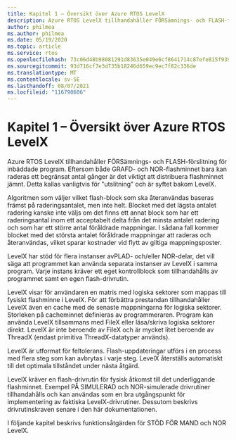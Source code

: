 ```yaml
---
title: Kapitel 1 – Översikt över Azure RTOS LevelX
description: Azure RTOS LevelX tillhandahåller FÖRSämnings- och FLASH-förslitning för inbäddade program.
author: philmea
ms.author: philmea
ms.date: 05/19/2020
ms.topic: article
ms.service: rtos
ms.openlocfilehash: 73c06d48b98081291d83635e049e6cf8641714c87efe815f9399f3fbab3a6211
ms.sourcegitcommit: 93d716cf7e3d735b18246d659ec9ec7f82c336de
ms.translationtype: MT
ms.contentlocale: sv-SE
ms.lasthandoff: 08/07/2021
ms.locfileid: "116790606"
---
```

# <a name="chapter-1---overview-of-azure-rtos-levelx"></a>Kapitel 1 – Översikt över Azure RTOS LevelX

Azure RTOS LevelX tillhandahåller FÖRSämnings- och FLASH-förslitning för inbäddade program. Eftersom både GRAFD- och NOR-flashminnet bara kan raderas ett begränsat antal gånger är det viktigt att distribuera flashminnet jämnt. Detta kallas vanligtvis för "utslitning" och är syftet bakom LevelX.

Algoritmen som väljer vilket flash-block som ska återanvändas baseras främst på raderingsantalet, men inte helt. Blocket med det lägsta antalet radering kanske inte väljs om det finns ett annat block som har ett raderingsantal inom ett acceptabelt delta från det minsta antalet radering och som har ett större antal föråldrade mappningar. I sådana fall kommer blocket med det största antalet föråldrade mappningar att raderas och återanvändas, vilket sparar kostnader vid flytt av giltiga mappningsposter.

LevelX har stöd för flera instanser avPLAD- och/eller NOR-delar, det vill säga att programmet kan använda separata instanser av LevelX i samma program. Varje instans kräver ett eget kontrollblock som tillhandahålls av programmet samt en egen flash-drivrutin.

LevelX visar för användaren en matris med logiska sektorer som mappas till fysiskt flashminne i LevelX. För att förbättra prestandan tillhandahåller LevelX även en cache med de senaste mappningarna för logiska sektorer. Storleken på cacheminnet definieras av programmeraren. Program kan använda LevelX tillsammans med FileX eller läsa/skriva logiska sektorer direkt. LevelX är inte beroende av FileX och är mycket litet beroende av ThreadX (endast primitiva ThreadX-datatyper används).

LevelX är utformat för feltolerans. Flash-uppdateringar utförs i en process med flera steg som kan avbrytas i varje steg. LevelX återställs automatiskt till det optimala tillståndet under nästa åtgärd.

LevelX kräver en flash-drivrutin för fysisk åtkomst till det underliggande flashminnet. Exempel PÅ SIMULERAD och NOR-simulerade drivrutiner tillhandahålls och kan användas som en bra utgångspunkt för implementering av faktiska LevelX-drivrutiner. Dessutom beskrivs drivrutinskraven senare i den här dokumentationen.

I följande kapitel beskrivs funktionsåtgärden för STÖD FÖR MAND och NOR LevelX.
